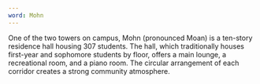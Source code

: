 ```yaml
---
word: Mohn
---
```


One of the two towers on campus, Mohn (pronounced Moan) is a ten-story residence hall housing 307 students. The hall, which traditionally houses first-year and sophomore students by floor, offers a main lounge, a recreational room, and a piano room. The circular arrangement of each corridor creates a strong community atmosphere.
